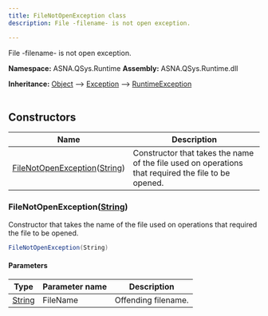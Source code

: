 ```yaml
---
title: FileNotOpenException class
description: File -filename- is not open exception.

---
```


File -filename- is not open exception.

**Namespace:** ASNA.QSys.Runtime
**Assembly:** ASNA.QSys.Runtime.dll

**Inheritance:** [Object](https://docs.microsoft.com/en-us/dotnet/api/system.object) --> [Exception](https://docs.microsoft.com/en-us/dotnet/api/system.exception) --> [RuntimeException](/reference/runtime/qsys-runtime/runtime-exception.html)
<br>
<br>

## Constructors

| Name | Description |
| --- | --- |
| [FileNotOpenException](#filenotopenexceptionstring)([String](https://docs.microsoft.com/en-us/dotnet/api/system.string)) | Constructor that takes the name of the file used on operations that required the file to be opened.

### FileNotOpenException([String](https://docs.microsoft.com/en-us/dotnet/api/system.string))

Constructor that takes the name of the file used on operations that required the file to be opened.

```cs
FileNotOpenException(String)
```

#### Parameters

| Type | Parameter name | Description
| --- | --- | ---
| [String](https://docs.microsoft.com/en-us/dotnet/api/system.string) | FileName | Offending filename.
